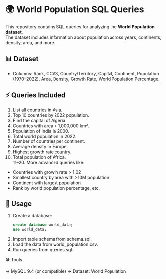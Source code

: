 # 🌍 World Population SQL Queries

This repository contains SQL queries for analyzing the **World Population dataset**.  
The dataset includes information about population across years, continents, density, area, and more.  

## 📊 Dataset
- Columns: Rank, CCA3, Country/Territory, Capital, Continent, Population (1970–2022), Area, Density, Growth Rate, World Population Percentage.  

## ⚡ Queries Included
1. List all countries in Asia.  
2. Top 10 countries by 2022 population.  
3. Find the capital of Algeria.  
4. Countries with area > 1,000,000 km².  
5. Population of India in 2000.  
6. Total world population in 2022.  
7. Number of countries per continent.  
8. Average density in Europe.  
9. Highest growth rate country.  
10. Total population of Africa.  
11–20. More advanced queries like:
   - Countries with growth rate > 1.02  
   - Smallest country by area with >10M population  
   - Continent with largest population  
   - Rank by world population percentage, etc.  

## 🚀 Usage
1. Create a database:
   ```sql
   create database world_data;
   use world_data;
2. Import table schema from schema.sql.
3. Load the data from world_population.csv.
4. Run queries from queries.sql.

🛠️ Tools

-> MySQL 9.4 (or compatible)
-> Dataset: World Population





